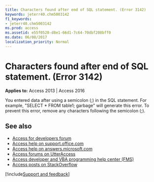 ```yaml
---
title: Characters found after end of SQL statement. (Error 3142)
keywords: jeterr40.chm5003142
f1_keywords:
- jeterr40.chm5003142
ms.prod: access
ms.assetid: e55f0528-d8e1-66d1-7c64-70dbf208bff0
ms.date: 06/08/2017
localization_priority: Normal
---
```



# Characters found after end of SQL statement. (Error 3142)

  

**Applies to:** Access 2013 | Access 2016

You entered data after using a semicolon (;) in the SQL statement. For example, "SELECT * FROM table1; garbage" will generate this error. To prevent this error, remove any characters following the semicolon (;).

## See also

- [Access for developers forum](https://social.msdn.microsoft.com/Forums/office/home?forum=accessdev)
- [Access help on support.office.com](https://support.office.com/search/results?query=Access)
- [Access help on answers.microsoft.com](https://answers.microsoft.com/)
- [Access forums on UtterAccess](http://www.utteraccess.com/forum/index.php?act=idx)
- [Access developer and VBA programming help center (FMS)](http://www.fmsinc.com/MicrosoftAccess/developer/)
- [Access posts on StackOverflow](https://stackoverflow.com/questions/tagged/ms-access)

[!include[Support and feedback](~/includes/feedback-boilerplate.md)]

